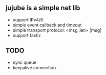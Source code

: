 ## jujube is a simple net lib
- support IPv4/6
- simple event callback and timeout
- simple transport protocol: <msg_len> [msg]
- support fastlz

## TODO
- sync queue
- keepalive connection

